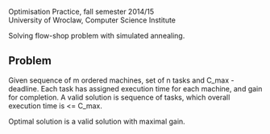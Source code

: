 Optimisation Practice, fall semester 2014/15  
University of Wroclaw, Computer Science Institute

Solving flow-shop problem with simulated annealing.

Problem
-------

Given sequence of m ordered machines, set of n tasks and C_max - deadline. Each task has assigned execution time for each machine, and gain for completion.
A valid solution is sequence of tasks, which overall execution time is <= C_max.

Optimal solution is a valid solution with maximal gain.
